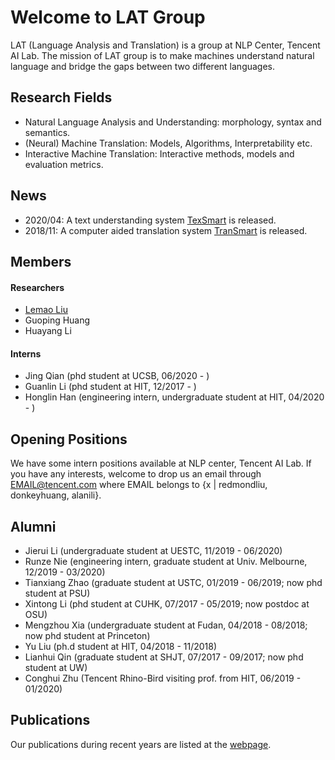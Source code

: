 
# Welcome to LAT Group
LAT (Language Analysis and Translation) is a group at NLP Center, Tencent AI Lab. The mission of LAT group is to make machines understand natural language and bridge the gaps between two different languages. 

## Research Fields

- Natural Language Analysis and Understanding:  morphology, syntax and semantics.
- (Neural) Machine Translation: Models, Algorithms, Interpretability etc.
- Interactive Machine Translation: Interactive methods, models and evaluation metrics. 


## News
- 2020/04: A text understanding system [TexSmart](https://texsmart.qq.com) is released.  
- 2018/11: A computer aided translation system [TranSmart](https://transmart.qq.com) is released. 


## Members

#### Researchers
- [Lemao Liu](index.md)
- Guoping Huang
- Huayang Li

#### Interns
- Jing Qian (phd student at UCSB, 06/2020 - )
- Guanlin Li (phd student at HIT, 12/2017 - )
- Honglin Han (engineering intern, undergraduate student at HIT, 04/2020 - )


## Opening Positions

We have some intern positions available at NLP center, Tencent AI Lab. If you have any interests, welcome to drop us an email through EMAIL@tencent.com where EMAIL belongs to {x \| redmondliu, donkeyhuang, alanili}. 

## Alumni
- Jierui Li (undergraduate student at UESTC, 11/2019 - 06/2020)
- Runze Nie (engineering intern, graduate student at Univ. Melbourne, 12/2019 - 03/2020)
- Tianxiang Zhao (graduate student at USTC, 01/2019 - 06/2019; now phd student at PSU)
- Xintong Li (phd student at CUHK, 07/2017 - 05/2019; now postdoc at OSU)
- Mengzhou Xia (undergraduate student at Fudan, 04/2018 - 08/2018; now phd student at Princeton)
- Yu Liu (ph.d student at HIT, 04/2018 - 11/2018)
- Lianhui Qin (graduate student at SHJT, 07/2017 - 09/2017; now phd student at UW) 
- Conghui Zhu (Tencent Rhino-Bird visiting prof. from HIT, 06/2019 - 01/2020)


## Publications
Our publications during recent years are listed at the [webpage](pub-lat.md). 
